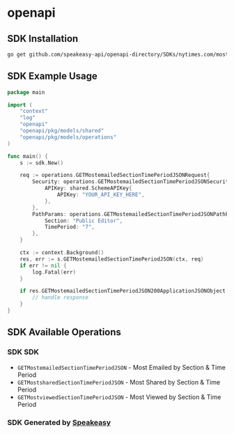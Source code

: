 # openapi

<!-- Start SDK Installation -->
## SDK Installation

```bash
go get github.com/speakeasy-api/openapi-directory/SDKs/nytimes.com/most_popular_api/2.0.0/go
```
<!-- End SDK Installation -->

## SDK Example Usage
<!-- Start SDK Example Usage -->
```go
package main

import (
    "context"
    "log"
    "openapi"
    "openapi/pkg/models/shared"
    "openapi/pkg/models/operations"
)

func main() {
    s := sdk.New()

    req := operations.GETMostemailedSectionTimePeriodJSONRequest{
        Security: operations.GETMostemailedSectionTimePeriodJSONSecurity{
            APIKey: shared.SchemeAPIKey{
                APIKey: "YOUR_API_KEY_HERE",
            },
        },
        PathParams: operations.GETMostemailedSectionTimePeriodJSONPathParams{
            Section: "Public Editor",
            TimePeriod: "7",
        },
    }

    ctx := context.Background()
    res, err := s.GETMostemailedSectionTimePeriodJSON(ctx, req)
    if err != nil {
        log.Fatal(err)
    }

    if res.GETMostemailedSectionTimePeriodJSON200ApplicationJSONObject != nil {
        // handle response
    }
}
```
<!-- End SDK Example Usage -->

<!-- Start SDK Available Operations -->
## SDK Available Operations

### SDK SDK

* `GETMostemailedSectionTimePeriodJSON` - Most Emailed by Section & Time Period
* `GETMostsharedSectionTimePeriodJSON` - Most Shared by Section & Time Period
* `GETMostviewedSectionTimePeriodJSON` - Most Viewed by Section & Time Period
<!-- End SDK Available Operations -->

### SDK Generated by [Speakeasy](https://docs.speakeasyapi.dev/docs/using-speakeasy/client-sdks)
